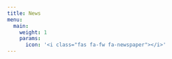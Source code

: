 ```yaml
---
title: News
menu:
  main:
    weight: 1
    params:
      icon: '<i class="fas fa-fw fa-newspaper"></i>'
---
```

